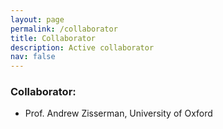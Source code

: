 ```yaml
---
layout: page
permalink: /collaborator
title: Collaborator
description: Active collaborator
nav: false
---
```


### Collaborator:

- Prof. Andrew Zisserman, University of Oxford
